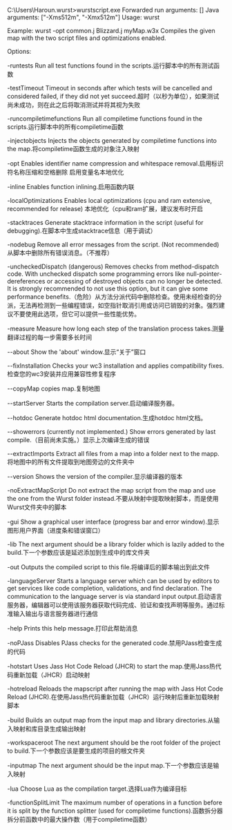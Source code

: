 C:\Users\Haroun\.wurst>wurstscript.exe
Forwarded run arguments: []
Java arguments: ["-Xms512m", "-Xmx512m"]
Usage:
wurst <options> <files>

Example: wurst -opt common.j Blizzard.j myMap.w3x
Compiles the given map with the two script files and optimizations enabled.

Options:

-runtests
        Run all test functions found in the scripts.运行脚本中的所有测试函数

-testTimeout
        Timeout in seconds after which tests will be cancelled and considered failed, if they did not yet succeed.超时（以秒为单位），如果测试尚未成功，则在此之后将取消测试并将其视为失败

-runcompiletimefunctions
        Run all compiletime functions found in the scripts.运行脚本中的所有compiletime函数

-injectobjects
        Injects the objects generated by compiletime functions into the map.将compiletime函数生成的对象注入映射

-opt
        Enables identifier name compression and whitespace removal.启用标识符名称压缩和空格删除 启用变量名本地优化

-inline
        Enables function inlining.启用函数内联

-localOptimizations
        Enables local optimizations (cpu and ram extensive, recommended for release) 本地优化（cpu和ram扩展，建议发布时开启

-stacktraces
        Generate stacktrace information in the script (useful for debugging).在脚本中生成stacktrace信息（用于调试）

-nodebug
        Remove all error messages from the script. (Not recommended)从脚本中删除所有错误消息。（不推荐）

-uncheckedDispatch
        (dangerous) Removes checks from method-dispatch code. With unchecked dispatch some programming errors like null-pointer-dereferences or accessing of destroyed objects can no longer be detected. It is strongly recommended to not use this option, but it can give some performance benefits.（危险）从方法分派代码中删除检查。使用未经检查的分派，无法再检测到一些编程错误，如空指针取消引用或访问已销毁的对象。强烈建议不要使用此选项，但它可以提供一些性能优势。

-measure
        Measure how long each step of the translation process takes.测量翻译过程的每一步需要多长时间

--about
        Show the 'about' window.显示“关于”窗口

--fixInstallation
        Checks your wc3 installation and applies compatibility fixes.检查您的wc3安装并应用兼容性修复程序

--copyMap
        copies map.复制地图 

--startServer
        Starts the compilation server.启动编译服务器。

--hotdoc
        Generate hotdoc html documentation.生成hotdoc html文档。

--showerrors
        (currently not implemented.) Show errors generated by last compile.（目前尚未实施。）显示上次编译生成的错误

--extractImports
        Extract all files from a map into a folder next to the mapp.将地图中的所有文件提取到地图旁边的文件夹中

--version
        Shows the version of the compiler.显示编译器的版本

-noExtractMapScript
        Do not extract the map script from the map and use the one from the Wurst folder instead.不要从映射中提取映射脚本，而是使用Wurst文件夹中的脚本

-gui
        Show a graphical user interface (progress bar and error window).显示图形用户界面（进度条和错误窗口）

-lib
        The next argument should be a library folder which is lazily added to the build.下一个参数应该是延迟添加到生成中的库文件夹

-out
        Outputs the compiled script to this file.将编译后的脚本输出到此文件

-languageServer
        Starts a language server which can be used by editors to get services like code completion, validations, and find declaration. The communication to the language server is via standard input output.启动语言服务器，编辑器可以使用该服务器获取代码完成、验证和查找声明等服务。通过标准输入输出与语言服务器进行通信

-help
        Prints this help message.打印此帮助消息

-noPJass
        Disables PJass checks for the generated code.禁用PJass检查生成的代码

-hotstart
        Uses Jass Hot Code Reload (JHCR) to start the map.使用Jass热代码重新加载（JHCR）启动映射

-hotreload
        Reloads the mapscript after running the map with Jass Hot Code Reload (JHCR).在使用Jass热代码重新加载（JHCR）运行映射后重新加载映射脚本

-build
        Builds an output map from the input map and library directories.从输入映射和库目录生成输出映射

-workspaceroot
        The next argument should be the root folder of the project to build.下一个参数应该是要生成的项目的根文件夹

-inputmap
        The next argument should be the input map.下一个参数应该是输入映射

-lua
        Choose Lua as the compilation target.选择Lua作为编译目标

-functionSplitLimit
        The maximum number of operations in a function before it is split by the function splitter (used for compiletime functions).函数拆分器拆分前函数中的最大操作数（用于compiletime函数）